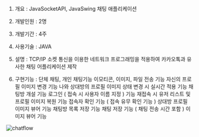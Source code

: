 1. 개요 : JavaSocketAPI, JavaSwing 채팅 애플리케이션

2. 개발인원 : 2명

3. 개발기간 : 4주

4. 사용기술 : JAVA

5. 설명 : TCP/IP 소켓 통신을 이용한 네트워크 프로그래밍을 적용하여 카카오톡과 유사한 채팅 어플리케이션 제작

6. 구현기능 :
  단체 채팅, 개인 채팅기능
  이모티콘, 이미지, 파일 전송 기능
  자신의 프로필 이미지 변경 기능
  나와 상대방의 프로필 이미지 상태 변경 시 실시간 적용 기능
  채팅방 개설 기능
  로그인 ( 접속 시 사용자 이름 지정 ) 기능
  재접속 시 유저 리스트 및 프로필 이미지 복원 기능
  접속자 확인 기능 ( 접속 유무 확인 기능 )
  상대방 프로필 이미지 뷰어 기능
  채팅방 목록 저장 기능
  채팅 저장 기능 ( 채팅 전송 시간 포함 )
  이미지 뷰어 기능

![chatflow](https://github.com/chk0527/NP_Team_Project/assets/71831720/5517cdb6-35cd-4faa-af5e-c9fb36050775)

